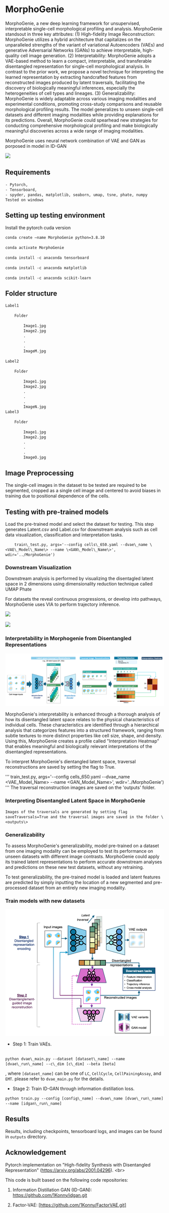 # MorphoGenie
MorphoGenie, a new deep learning framework for unsupervised, interpretable single-cell morphological profiling and analysis. MorphoGenie standsout in three key attributes: 
	(1) High-fidelity Image Reconstruction: MorphoGenie utilizes a hybrid architecture that capitalizes on the unparalleled strengths of the variant of variational Autoencoders (VAEs) and generative Adversarial Networks (GANs) to achieve interpretable, high-quality cell image generation. 
	(2) Interpretability: MorphoGenie adopts a VAE-based method to learn a compact, interpretable, and transferable disentangled representation for single-cell morphological analysis. In contrast to the prior work, we propose a novel technique for interpreting the learned representation by extracting handcrafted features from reconstructed images produced by latent traversals, facilitating the discovery of biologically meaningful inferences, especially the heterogeneities of cell types and lineages. 
	(3) Generalizability: MorphoGenie is widely adaptable across various imaging modalities and experimental conditions, promoting cross-study comparisons and reusable morphological profiling results. The model generalizes to unseen single-cell datasets and different imaging modalities while providing explanations for its predictions. Overall, MorphoGenie could spearhead new strategies for conducting comprehensive morphological profiling and make biologically meaningful discoveries across a wide range of imaging modalities.


MorphoGenie uses neural network combination of VAE and GAN as porposed in model in ID-GAN 

![](https://github.com/rashmisrm/MorphoGenie/blob/main/Figures/Intro.png)

## Requirements
```
- Pytorch,
- Tensorboard,
- spyder, pandas, matplotlib, seaborn, umap, tsne, phate, numpy
Tested on windows
```
## Setting up testing environment

Install the pytorch cuda version

```
conda create —name MorphoGenie python=3.8.10

conda activate MorphoGenie

conda install -c anaconda tensorboard

conda install -c anaconda matplotlib

conda install -c anaconda scikit-learn
```

## Folder structure

```
Label1

	Folder

		Image1.jpg
		Image2.jpg
		.
		.
		.
		ImageM.jpg

Label2

	Folder

		Image1.jpg
		Image2.jpg
		.
		.
		.
		ImageN.jpg
Label3

	Folder

		Image1.jpg
		Image2.jpg
		.
		.
		.
		ImageO.jpg
```
## Image Preprocessing

The single-cell images in the dataset to be tested are required to be segmented, cropped as a single cell image and centered to avoid biases in training due to positional dependence of the cells. 


## Testing with pre-trained models
Load the pre-trained model and select the dataset for testing. This step generates Latent.csv and Label.csv for downstream analysis such as cell data visualization, classification and interpretation tasks.

```
	train\_test.py, args='--config cells\_650.yaml --dvae\_name \<VAE\_Model\_Name\> --name \<GAN\_Model\_Name\>', wdir='../MorphoGenie')
```

### Downstream Visualization

Downstream analysis is performed by visualizing the disentagled latent space in 2 dimensions using dimensionality reduction technique called UMAP Phate

For datasets the reveal continuous progressions, or develop into pathways, MorphoGenie uses VIA to perform trajectory inference.



![](https://github.com/rashmisrm/MorphoGenie/blob/main/Figures/AnimateCCy.gif)



![](https://github.com/rashmisrm/MorphoGenie/blob/main/Figures/Animate.gif)


### Interpretability in Morphogenie from Disentangled Representations

![](https://github.com/rashmisrm/MorphoGenie/blob/main/Figures/Disent.png)


MorphoGenie's interpretability is enhanced through a thorough analysis of how its disentangled latent space relates to the physical characteristics of individual cells. These characteristics are identified through a hierarchical analysis that categorizes features into a structured framework, ranging from subtle textures to more distinct properties like cell size, shape, and density. Using this, MorphoGenie creates a profile called "Interpretation Heatmap" that enables meaningful and biologically relevant interpretations of the disentangled representations.


To interpret MorphoGenie's dientangled latent space, traversal reconstructions are saved by setting the flag to True.


'''
train\_test.py, args='--config cells\_650.yaml --dvae\_name \<VAE\_Model\_Name\> --name \<GAN\_Model\_Name\>', wdir='../MorphoGenie')
'''
The traversal reconstruction images are saved on the 'outputs' folder.


### Interpreting Disentangled Latent Space in MorphoGenie
```
Images of the traversals are generated by setting flag saveTraversals=True and the traversal images are saved in the folder \<outputs\>
```

### Generalizability

To assess MorphoGenie's generalizability, model pre-trained on a dataset from one imaging modality can be employed to test its performance on unseen datasets with different image contrasts. MorphoGenie could apply its trained latent representations to perform accurate downstream analyses and predictions on these new test datasets, without any retraining.


To test generalizability, the pre-trained model is loaded and latent features are predicted by simply inputting the location of a new segmented and pre-processed dataset from an entirely new imaging modality.





### Train models with new datasets

![](https://github.com/rashmisrm/MorphoGenie/blob/main/Figures/Idgan.png)

- Step 1: Train VAEs.

```

python dvae\_main.py --dataset [dataset\_name] --name [dvae\_run\_name] --c\_dim [c\_dim] --beta [beta]

```
, where `[dataset_name]` can be one of `LC`, `CellCycle`, `CellPainingAssay`, and `EMT`.
please refer to `dvae_main.py` for the details.

- Stage 2: Train ID-GAN through information distillation loss.


```
python train.py --config [config\_name] --dvae\_name [dvae\_run\_name] --name [idgan\_run\_name]

```

## Results

Results, including checkpoints, tensorboard logs, and images can be found in `outputs` directory.

## Acknowledgement

Pytorch implementation on "High-fidelity Synthesis with Disentangled Representation" (https://arxiv.org/abs/2001.04296). \<br\>

This code is built based on the following code repositories:

1. Information Distillation GAN (ID-GAN): https://github.com/1Konny/idgan.git

2. Factor-VAE: [https://github.com/1Konny/FactorVAE.git]